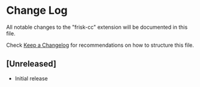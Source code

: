 # Change Log

All notable changes to the "frisk-cc" extension will be documented in this file.

Check [Keep a Changelog](http://keepachangelog.com/) for recommendations on how to structure this file.

## [Unreleased]

- Initial release
